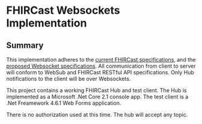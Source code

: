 # FHIRCast Websockets Implementation

## Summary

This implementation adheres to the [current FHIRCast specifications](http://fhircast.org/), and the [proposed Websocket specifications](https://github.com/HL7/fhircast-docs/issues/253). All communication from client to server will conform to WebSub and FHIRCast RESTful API specifications. Only Hub notifications to the client will be over Websockets.

This project contains a working FHIRCast Hub and test client. The Hub is implemented as a Microsoft .Net Core 2.1 console app. The test client is a .Net Freamework 4.6.1 Web Forms application. 

There is no authorization used at this time. The hub will accept any topic. 

